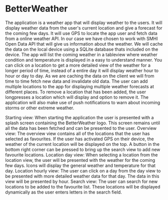 # BetterWeather
The application is a weather app that will display weather to the users. It will display weather
data from the user's current location and give a forecast for the coming few days. It will use
GPS to locate the app user and fetch data from a online weather API. In our case we have
chosen to work with SMHI Open Data API that will give us information about the weather.
We will cache the data on the local device using a SQLite database thats included on the
device.
The app will list the coming weather in a tableview where weather condition and temperature
is displayed in a easy to understand manner. You can click on a location to get a more
detailed view of the weather for a longer period of time, instead of a entire day it will display
weather hour to hour or day to day.
As we are caching the data on the client we will from time to time fetch new data and
invalidate old data.
The user can add multiple locations to the app for displaying multiple weather forecasts at
different places. To remove a location that has been added, the user longpresses a location
which will display and option to remove it.
The application will also make use of push notifications to warn about incoming storms or
other extreme weather.

Starting view:
When starting the application the user is presented with a splash screen containing
the BetterWeather logo. This screen remains until all the data has been fetched and
can be presented to the user.
Overview view:
The overview view contains all of the locations that the user has selected as
favourites. If the user has activated GPS on their device, the weather of the current
location will be displayed on the top. A button in the bottom right corner can be
pressed to bring up the search view to add new favourite locations.
Location day view:
When selecting a location from the location view, the user will be presented with the
weather for the coming few days. Icons will display the general weather and
temperature for that day.
Location hourly view:
The user can click on a day from the day view to be presented with more detailed
weather data for that day. The data in this view will be presented by hour.
Search view:
The user can search for new locations to be added to the favourite list. These
locations will be displayed dynamically as the user enters letters in the search field.
